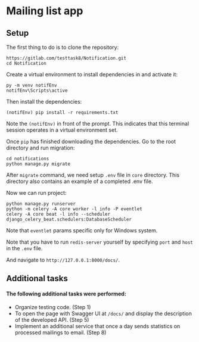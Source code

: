 # Mailing list app

## Setup

The first thing to do is to clone the repository:

```shell
https://gitlab.com/testtask8/Notification.git
cd Notification
```

Create a virtual environment to install dependencies in and activate it:

```shell
py -m venv notifEnv
notifEnv\Scripts\active
```

Then install the dependencies:

```shell
(notifEnv) pip install -r requirements.txt 
```

Note the `(notifEnv)` in front of the prompt.
This indicates that this terminal session operates in a virtual environment set.

Once `pip` has finished downloading the dependencies.
Go to the root directory and run migration:

```shell
cd notifications
python manage.py migrate
```

After `migrate` command, we need setup `.env` file in `core` directory.
This directory also contains an example of a completed .env file.

Now we can run project:

```shell
python manage.py runserver
python -m celery -A core worker -l info -P eventlet
celery -A core beat -l info --scheduler django_celery_beat.schedulers:DatabaseScheduler
```

Note that `eventlet` params specific only for Windows system.

Note that you have to run `redis-server` yourself by specifying
`port` and `host` in the `.env` file.

And navigate to `http://127.0.0.1:8000/docs/`.

## Additional tasks

#### The following additional tasks were performed:

* Organize testing code. (Step 1)
* To open the page with Swagger UI at `/docs/` and display the description of the developed API. (Step 5) 
* Implement an additional service that once a day sends statistics on processed mailings to email. (Step 8)




